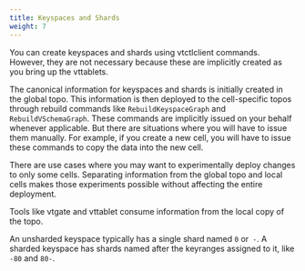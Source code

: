 ```yaml
---
title: Keyspaces and Shards
weight: 7
---
```


You can create keyspaces and shards using vtctlclient commands. However, they are not necessary because these are implicitly created as you bring up the vttablets.

The canonical information for keyspaces and shards is initially created in the global topo. This information is then deployed to the cell-specific topos through rebuild commands like `RebuildKeyspaceGraph` and `RebuildVSchemaGraph`. These commands are implicitly issued on your behalf whenever applicable. But there are situations where you will have to issue them manually. For example, if you create a new cell, you will have to issue these commands to copy the data into the new cell.

There are use cases where you may want to experimentally deploy changes to only some cells. Separating information from the global topo and local cells makes those experiments possible without affecting the entire deployment.

Tools like vtgate and vttablet consume information from the local copy of the topo.

An unsharded keyspace typically has a single shard named `0` or` -`. A sharded keyspace has shards named after the keyranges assigned to it, like `-80` and `80-`.
